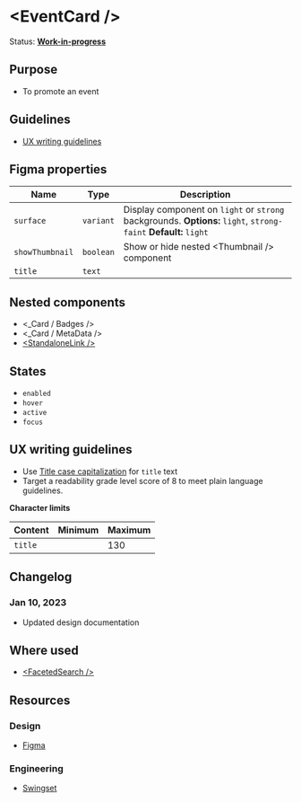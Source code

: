 # \<EventCard />

Status: **[Work-in-progress](/guides/can-i-use#work-in-progress)**

## Purpose

- To promote an event

## Guidelines

- [UX writing guidelines](#ux-writing-guidelines)

## Figma properties

| Name            | Type      | Description                                                                                                     |
| --------------- | --------- | --------------------------------------------------------------------------------------------------------------- |
| `surface`       | `variant` | Display component on `light` or `strong` backgrounds. **Options:** `light`, `strong-faint` **Default:** `light` |
| `showThumbnail` | `boolean` | Show or hide nested \<Thumbnail /> component                                                                    |
| `title`         | `text`    |                                                                                                                 |

## Nested components

- \<\_Card / Badges />
- \<\_Card / MetaData />
- [\<StandaloneLink />](/components/standalone-link)

## States

- `enabled`
- `hover`
- `active`
- `focus`

## UX writing guidelines

- Use [Title case capitalization](https://apastyle.apa.org/style-grammar-guidelines/capitalization/title-case) for `title` text
- Target a readability grade level score of 8 to meet plain language guidelines.

**Character limits**

| Content | Minimum | Maximum |
| ------- | ------- | ------- |
| `title` |         | 130     |

## Changelog

### Jan 10, 2023

- Updated design documentation

## Where used

- [\<FacetedSearch />](/components/faceted-search)

## Resources

### Design

- [Figma](https://www.figma.com/file/7cYgDM618stjYUHDqAfRec/Components?node-id=1177%3A4800)

### Engineering

- [Swingset](https://react-components.vercel.app/components/card)
